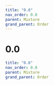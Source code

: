 ```yaml
---
title: "0.0"
nav_order: 0.0
parent: Mixture
grand_parent: Order
---
```


# 0.0

```yaml
title: "0.0"
nav_order: 0.0
parent: Mixture
grand_parent: Order
```
